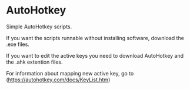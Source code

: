 # AutoHotkey
Simple AutoHotkey scripts.

If you want the scripts runnable without installing software, download the .exe files.

If you want to edit the active keys you need to download AutoHotkey and the .ahk extention files.


For information about mapping new active key, go to (https://autohotkey.com/docs/KeyList.htm)
